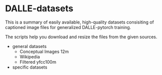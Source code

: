# DALLE-datasets
This is a summary of easily available, high-quality datasets consisiting of captioned image files for generalized DALLE-pytorch training.

The scripts help you download and resize the files from the given sources.

* general datasets
  * Conceptual Images 12m
  * Wikipedia
  * Filtered yfcc100m
* specific datasets
